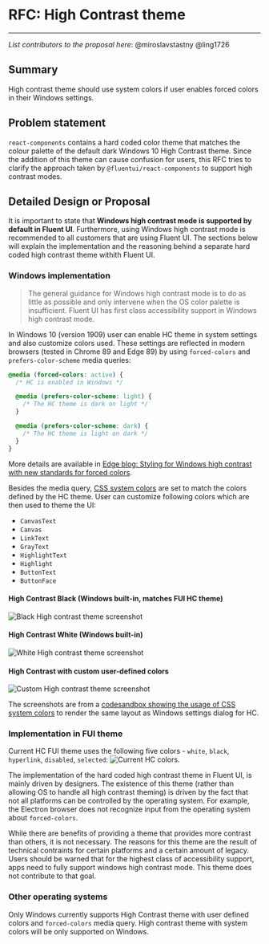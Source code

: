 # RFC: High Contrast theme

---

_List contributors to the proposal here_: @miroslavstastny @ling1726

## Summary

High contrast theme should use system colors if user enables forced colors in their Windows settings.

## Problem statement

`react-components` contains a hard coded color theme that matches the colour palette of the default dark Windows 10 High Contrast theme.
Since the addition of this theme can cause confusion for users, this RFC tries to clarify the approach taken by `@fluentui/react-components`
to support high contrast modes.

## Detailed Design or Proposal

It is important to state that **Windows high contrast mode is supported by default in Fluent UI**. Furthermore,
using Windows high contrast mode is recommended to all customers that are using Fluent UI. The sections below
will explain the implementation and the reasoning behind a separate hard coded high contrast theme withith Fluent UI.

### Windows implementation

> The general guidance for Windows high contrast mode is to do as little as possible and only intervene when the OS color palette is insufficient.
> Fluent UI has first class accessibility support in Windows high contrast mode.

In Windows 10 (version 1909) user can enable HC theme in system settings and also customize colors used. These settings are reflected in modern browsers (tested in Chrome 89 and Edge 89) by using `forced-colors` and `prefers-color-scheme` media queries:

```css
@media (forced-colors: active) {
  /* HC is enabled in Windows */

  @media (prefers-color-scheme: light) {
    /* The HC theme is dark on light */
  }

  @media (prefers-color-scheme: dark) {
    /* The HC theme is light on dark */
  }
}
```

More details are available in [Edge blog: Styling for Windows high contrast with new standards for forced colors](https://blogs.windows.com/msedgedev/2020/09/17/styling-for-windows-high-contrast-with-new-standards-for-forced-colors/).

Besides the media query, [CSS system colors](https://www.w3.org/TR/css-color-4/#css-system-colors) are set to match the colors defined by the HC theme. User can customize following colors which are then used to theme the UI:

- `CanvasText`
- `Canvas`
- `LinkText`
- `GrayText`
- `HighlightText`
- `Highlight`
- `ButtonText`
- `ButtonFace`

#### High Contrast Black (Windows built-in, matches FUI HC theme)

![Black High contrast theme screenshot](../../assets/high-contrast-theme-black.png)

#### High Contrast White (Windows built-in)

![White High contrast theme screenshot](../../assets/high-contrast-theme-white.png)

#### High Contrast with custom user-defined colors

![Custom High contrast theme screenshot](../../assets/high-contrast-theme-custom.png)

The screenshots are from a [codesandbox showing the usage of CSS system colors](https://codesandbox.io/s/high-contrast-1usny?file=/index.html) to render the same layout as Windows settings dialog for HC.

### Implementation in FUI theme

Current HC FUI theme uses the following five colors - `white`, `black`, `hyperlink`, `disabled`, `selected`:
![Current HC colors](../../assets/high-contrast-theme-current-colors.png).

The implementation of the hard coded high contrast theme in Fluent UI, is mainly driven by designers. The existence
of this theme (rather than allowing OS to handle all high contrast theming) is driven by the fact that not all
platforms can be controlled by the operating system. For example, the Electron browser does not recognize input
from the operating system about `forced-colors`.

While there are benefits of providing a theme that provides more contrast than others, it is not necessary. The reasons
for this theme are the result of technical contraints for certain platforms and a certain amount of legacy.
Users should be warned that for the highest class of accessibility support, apps need to fully support windows high
contrast mode. This theme does not contribute to that goal.

### Other operating systems

Only Windows currently supports High Contrast theme with user defined colors and `forced-colors` media query. High contrast theme with system colors will be only supported on Windows.
